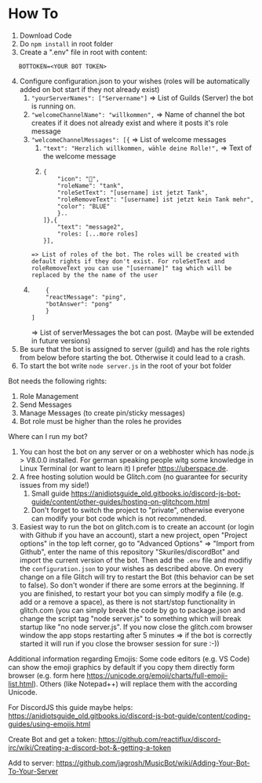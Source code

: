 # How To

1.  Download Code
2.  Do `npm install` in root folder
3.  Create a ".env" file in root with content:

```
   BOTTOKEN=<YOUR BOT TOKEN>
```

4.  Configure configuration.json to your wishes (roles will be automatically added on bot start if they not already exist)
    1.  `"yourServerNames": ["Servername"]` => List of Guilds (Server) the bot is running on.
    2.  `"welcomeChannelName": "willkommen",` => Name of channel the bot creates if it does not already exist and where it posts it's role message
    3.  `"welcomeChannelMessages": [{` => List of welcome messages
        1.  `"text": "Herzlich willkommen, wähle deine Rolle!",` => Text of the welcome message
        2.  ```"roles": [
            {
                "icon": "🤠",
                "roleName": "tank",
                "roleSetText": "[username] ist jetzt Tank",
                "roleRemoveText": "[username] ist jetzt kein Tank mehr",
                "color": "BLUE"
                }..
            ]},{
                "text": "message2",
                "roles: [...more roles]
            }],
            ```
        ```
        => List of roles of the bot. The roles will be created with default rights if they don't exist. For roleSetText and roleRemoveText you can use "[username]" tag which will be replaced by the the name of the user
        ```
    4.  ```"serverMessages": [
            {
            "reactMessage": "ping",
            "botAnswer": "pong"
            }
        ]
        ```
        => List of serverMessages the bot can post. (Maybe will be extended in future versions)
5.  Be sure that the bot is assigned to server (guild) and has the role rights from below before starting the bot. Otherwise it could lead to a crash.
6.  To start the bot write `node server.js` in the root of your bot folder

Bot needs the following rights:

1.  Role Management
2.  Send Messages
3.  Manage Messages (to create pin/sticky messages)
4.  Bot role must be higher than the roles he provides

Where can I run my bot?

1.  You can host the bot on any server or on a webhoster which has node.js > V8.0.0 installed. For german speaking people witg some knowledge in Linux Terminal (or want to learn it) I prefer https://uberspace.de.
2.  A free hosting solution would be Glitch.com (no guarantee for security issues from my side!)
    1.  Small guide https://anidiotsguide_old.gitbooks.io/discord-js-bot-guide/content/other-guides/hosting-on-glitchcom.html
    2.  Don't forget to switch the project to "private", otherwise everyone can modify your bot code which is not recommended.
3.  Easiest way to run the bot on glitch.com is to create an account (or login with Github if you have an account), start a new project, open "Project options" in the top left corner, go to "Advanced Options" => "Import from Github", enter the name of this repository "Skuriles/discordBot" and import the current version of the bot. Then add the `.env` file and modifiy the `configuration.json` to your wishes as described above. On every change on a file Glitch will try to restart the Bot (this behavior can be set to false). So don't wonder if there are some errors at the beginning. If you are finished, to restart your bot you can simply modify a file (e.g. add or a remove a space), as there is not start/stop functionality in glitch.com (you can simply break the code by go to package.json and change the script tag "node server.js" to something which will break startup like "no node server.js". If you now close the glitch.com browser window the app stops restarting after 5 minutes => if the bot is correctly started it will run if you close the browser session for sure :-))

Additional information regarding Emojis:
Some code editors (e.g. VS Code) can show the emoji graphics by default if you copy them directly form browser (e.g. form here https://unicode.org/emoji/charts/full-emoji-list.html).
Others (like Notepad++) will replace them with the according Unicode.

For DiscordJS this guide maybe helps:
https://anidiotsguide_old.gitbooks.io/discord-js-bot-guide/content/coding-guides/using-emojis.html

Create Bot and get a token:
https://github.com/reactiflux/discord-irc/wiki/Creating-a-discord-bot-&-getting-a-token

Add to server:
https://github.com/jagrosh/MusicBot/wiki/Adding-Your-Bot-To-Your-Server
